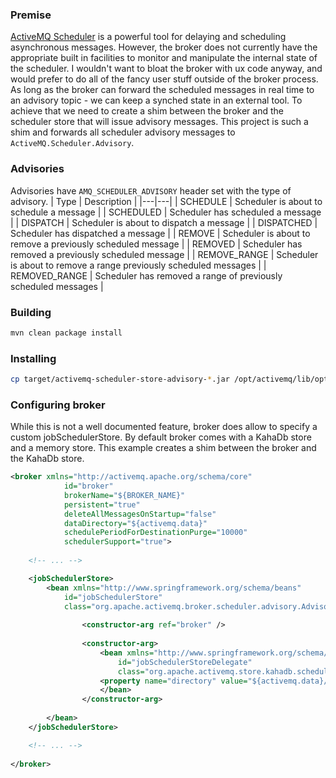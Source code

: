 ### Premise

[ActiveMQ Scheduler](https://activemq.apache.org/delay-and-schedule-message-delivery) is a powerful tool for delaying and scheduling asynchronous messages. However, the broker does not currently have the appropriate built in facilities to monitor and manipulate the internal state of the scheduler. I wouldn't want to bloat the broker with ux code anyway, and would prefer to do all of the fancy user stuff outside of the broker process. As long as the broker can forward the scheduled messages in real time to an advisory topic - we can keep a synched state in an external tool. To achieve that we need to create a shim between the broker and the scheduler store that will issue advisory messages. This project is such a shim and forwards all scheduler advisory messages to `ActiveMQ.Scheduler.Advisory`.

### Advisories
Advisories have `AMQ_SCHEDULER_ADVISORY` header set with the type of advisory.
| Type | Description |
|---|---|
| SCHEDULE | Scheduler is about to schedule a message |
| SCHEDULED | Scheduler has scheduled a message |
| DISPATCH | Scheduler is about to dispatch a message |
| DISPATCHED | Scheduler has dispatched a message |
| REMOVE | Scheduler is about to remove a previously scheduled message |
| REMOVED | Scheduler has removed a previously scheduled message |
| REMOVE_RANGE | Scheduler is about to remove a range previously scheduled messages |
| REMOVED_RANGE | Scheduler has removed a range of previously scheduled messages |

### Building
```bash
mvn clean package install
```

### Installing
```bash
cp target/activemq-scheduler-store-advisory-*.jar /opt/activemq/lib/optional/
```

### Configuring broker
While this is not a well documented feature, broker does allow to specify a custom jobSchedulerStore. By default broker comes with a KahaDb store and a memory store. This example creates a shim between the broker and the KahaDb store.

```xml
<broker xmlns="http://activemq.apache.org/schema/core"
            id="broker"
            brokerName="${BROKER_NAME}"
            persistent="true"
            deleteAllMessagesOnStartup="false"
            dataDirectory="${activemq.data}"
            schedulePeriodForDestinationPurge="10000"
            schedulerSupport="true">
	
	<!-- ... -->

	<jobSchedulerStore>
  		<bean xmlns="http://www.springframework.org/schema/beans" 
			id="jobSchedulerStore" 
		  	class="org.apache.activemq.broker.scheduler.advisory.AdvisoryJobSchedulerStore">
	  
    			<constructor-arg ref="broker" />
	  
    			<constructor-arg>
      				<bean xmlns="http://www.springframework.org/schema/beans" 
			      		id="jobSchedulerStoreDelegate" 
		      			class="org.apache.activemq.store.kahadb.scheduler.JobSchedulerStoreImpl">
					<property name="directory" value="${activemq.data}/scheduler" />
      				</bean>
    			</constructor-arg>
	  
  		</bean>
	</jobSchedulerStore>

	<!-- ... -->
	
</broker>
```

